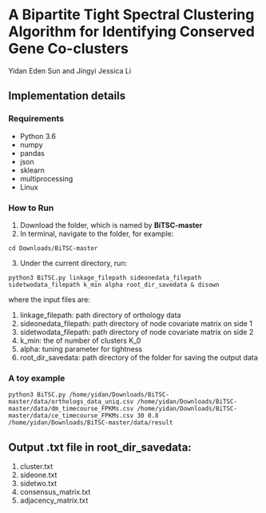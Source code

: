 # A Bipartite Tight Spectral Clustering Algorithm for Identifying Conserved Gene Co-clusters
Yidan Eden Sun and Jingyi Jessica Li

## Implementation details

### Requirements
* Python 3.6
* numpy
* pandas
* json
* sklearn
* multiprocessing
* Linux

### How to Run
1. Download the folder, which is named by **BiTSC-master**
2. In terminal, navigate to the folder, for example:
```
cd Downloads/BiTSC-master
```
3. Under the current directory, run:
```
python3 BiTSC.py linkage_filepath sideonedata_filepath sidetwodata_filepath k_min alpha root_dir_savedata & disown
```
  where the input files are: 
1. linkage_filepath: path directory of orthology data
2. sideonedata_filepath: path directory of node covariate matrix on side 1
3. sidetwodata_filepath: path directory of node covariate matrix on side 2
4. k_min: the of number of clusters K_0
5. alpha: tuning parameter for tightness
6. root_dir_savedata: path directory of the folder for saving the output data

### A toy example
```
python3 BiTSC.py /home/yidan/Downloads/BiTSC-master/data/orthologs_data_uniq.csv /home/yidan/Downloads/BiTSC-master/data/dm_timecourse_FPKMs.csv /home/yidan/Downloads/BiTSC-master/data/ce_timecourse_FPKMs.csv 30 0.8 /home/yidan/Downloads/BiTSC-master/data/result
```

## Output .txt file in root_dir_savedata:
1. cluster.txt
2. sideone.txt
3. sidetwo.txt
4. consensus_matrix.txt
5. adjacency_matrix.txt
